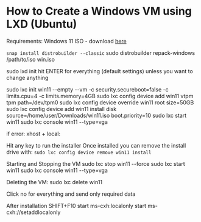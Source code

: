 # How to Create a Windows VM using LXD (Ubuntu)

Requirements:
Windows 11 ISO - download [here](https://www.microsoft.com/en-us/software-download/windows11)

`snap install distrobuilder --classic`
sudo distrobuilder repack-windows /path/to/iso win.iso

sudo lxd init
hit ENTER for everything (default settings) unless you want to change anything

sudo lxc init win11 --empty --vm -c security.secureboot=false -c limits.cpu=4 -c limits.memory=4GB
sudo lxc config device add win11 vtpm tpm path=/dev/tpm0
sudo lxc config device override win11 root size=50GB
sudo lxc config device add win11 install disk source=/home/user/Downloads/win11.iso boot.priority=10
sudo lxc start win11
sudo lxc console win11 --type=vga

if error: xhost + local:

Hit any key to run the installer
Once installed you can remove the install drive with:
`sudo lxc config device remove win11 install`

Starting and Stopping the VM
sudo lxc stop win11 --force
sudo lxc start win11
sudo lxc console win11 --type=vga

Deleting the VM:
sudo lxc delete win11

Click no for everything and send only required data

After installation
SHIFT+F10
start ms-cxh:localonly​
start ms-cxh://setaddlocalonly​


